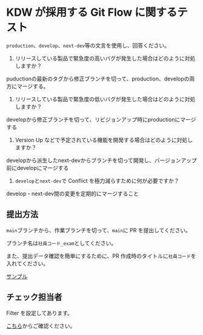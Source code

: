 # KDW が採用する Git Flow に関するテスト

`production`、`develop`、`next-dev`等の文言を使用し、回答ください。

1. リリースしている製品で緊急度の高いバグが発生した場合はどのように対処しますか？

puductionの最新のタグから修正ブランチを切って、production、developの両方にマージする。

1. リリースしている製品で緊急度の低いバグが発生した場合はどのように対処しますか？

developから修正ブランチを切って、リビジョンアップ時にproductionにマージする

1. Version Up などで予定されている機能を開発する場合はどのように対処しますか？

developから派生したnext-devからブランチを切って開発し、バージョンアップ前にdevelopにマージする

1. `develop`と`next-dev`で Conflict を極力減らすために何が必要ですか？

develop・next-dev間の変更を定期的にマージすること

## 提出方法

`main`ブランチから、作業ブランチを切って、`main`に PR を提出してください。

ブランチ名は`社員コード_exam`としてください。

また、提出データ確認を簡単にするために、PR 作成時のタイトルに`社員コード`を入れてください。

[サンプル](https://github.com/KDW-DevDiv/git-starter-practice/pull/43)

## チェック担当者

Filter を設定してあります。

[こちら](https://github.com/KDW-DevDiv/git-starter-practice/pulls?q=is%3Apr+is%3Aopen+base%3Amain)からご確認ください。

